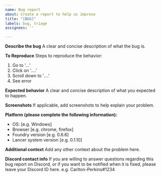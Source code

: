 ```yaml
---
name: Bug report
about: Create a report to help us improve
title: "[BUG]"
labels: bug, triage
assignees: ''

---
```


**Describe the bug**
A clear and concise description of what the bug is.

**To Reproduce**
Steps to reproduce the behavior:
1. Go to '...'
2. Click on '....'
3. Scroll down to '....'
4. See error

**Expected behavior**
A clear and concise description of what you expected to happen.

**Screenshots**
If applicable, add screenshots to help explain your problem.

**Platform (please complete the following information):**
 - OS: [e.g. Windows]
 - Browser [e.g. chrome, firefox]
 - Foundry version [e.g. 0.6.6]
 - Lancer system version [e.g. 0.1.10]

**Additional context**
Add any other context about the problem here.

**Discord contact info**
If you are willing to answer questions regarding this bug report on Discord, or if you want to be notified when it is fixed, please leave your Discord ID here.
e.g. Carlton-Perkins#1234
